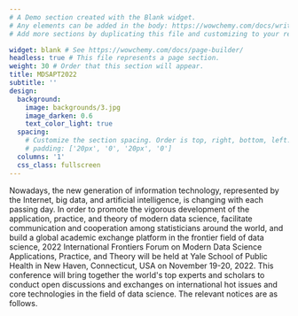 ```yaml
---
# A Demo section created with the Blank widget.
# Any elements can be added in the body: https://wowchemy.com/docs/writing-markdown-latex/
# Add more sections by duplicating this file and customizing to your requirements.

widget: blank # See https://wowchemy.com/docs/page-builder/
headless: true # This file represents a page section.
weight: 30 # Order that this section will appear.
title: MDSAPT2022
subtitle: ''
design:
  background:
    image: backgrounds/3.jpg
    image_darken: 0.6
    text_color_light: true
  spacing:
    # Customize the section spacing. Order is top, right, bottom, left.
    # padding: ['20px', '0', '20px', '0']
  columns: '1'
  css_class: fullscreen
---
```


Nowadays, the new generation of information technology, represented by the Internet, big data, and artificial intelligence, is changing with each passing day. In order to promote the vigorous development of the application, practice, and theory of modern data science, facilitate communication and cooperation among statisticians around the world, and build a global academic exchange platform in the frontier field of data science, 2022 International Frontiers Forum on Modern Data Science Applications, Practice, and Theory will be held at Yale School of Public Health in New Haven, Connecticut, USA on November 19-20, 2022. This conference will bring together the world's top experts and scholars to conduct open discussions and exchanges on international hot issues and core technologies in the field of data science. The relevant notices are as follows.